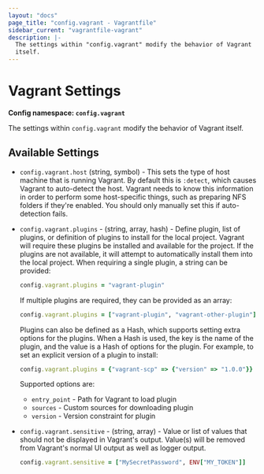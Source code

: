 ```yaml
---
layout: "docs"
page_title: "config.vagrant - Vagrantfile"
sidebar_current: "vagrantfile-vagrant"
description: |-
  The settings within "config.vagrant" modify the behavior of Vagrant
  itself.
---
```


# Vagrant Settings

**Config namespace: `config.vagrant`**

The settings within `config.vagrant` modify the behavior of Vagrant
itself.

## Available Settings

* `config.vagrant.host` (string, symbol) - This sets the type of host machine
that is running Vagrant. By default this is `:detect`, which causes Vagrant to
auto-detect the host. Vagrant needs to know this information in order to perform
some host-specific things, such as preparing NFS folders if they're enabled.
You should only manually set this if auto-detection fails.

* `config.vagrant.plugins` - (string, array, hash) - Define plugin, list of
plugins, or definition of plugins to install for the local project. Vagrant
will require these plugins be installed and available for the project. If
the plugins are not available, it will attempt to automatically install
them into the local project. When requiring a single plugin, a string can
be provided:

    ```ruby
    config.vagrant.plugins = "vagrant-plugin"
    ```

    If multiple plugins are required, they can be provided as an array:

    ```ruby
    config.vagrant.plugins = ["vagrant-plugin", "vagrant-other-plugin"]
    ```

    Plugins can also be defined as a Hash, which supports setting extra options
    for the plugins. When a Hash is used, the key is the name of the plugin, and
    the value is a Hash of options for the plugin. For example, to set an explicit
    version of a plugin to install:

    ```ruby
    config.vagrant.plugins = {"vagrant-scp" => {"version" => "1.0.0"}}
    ```

    Supported options are:

    * `entry_point` - Path for Vagrant to load plugin
    * `sources` - Custom sources for downloading plugin
    * `version` - Version constraint for plugin

* `config.vagrant.sensitive` - (string, array) - Value or list of values that
should not be displayed in Vagrant's output. Value(s) will be removed from
Vagrant's normal UI output as well as logger output.

    ```ruby
    config.vagrant.sensitive = ["MySecretPassword", ENV["MY_TOKEN"]]
    ```
